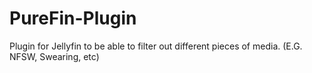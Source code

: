 # PureFin-Plugin
Plugin for Jellyfin to be able to filter out different pieces of media. (E.G. NFSW, Swearing, etc)
